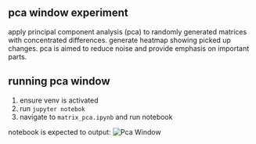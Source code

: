 ## pca window experiment
apply principal component analysis (pca) to randomly generated matrices with concentrated differences. generate heatmap showing picked up changes. pca is aimed to reduce noise and provide emphasis on important parts.

## running pca window
1. ensure venv is activated
2. run `jupyter notebok`
3. navigate to `matrix_pca.ipynb` and run notebook

notebook is expected to output:
![Pca Window](out/pca_window.png)